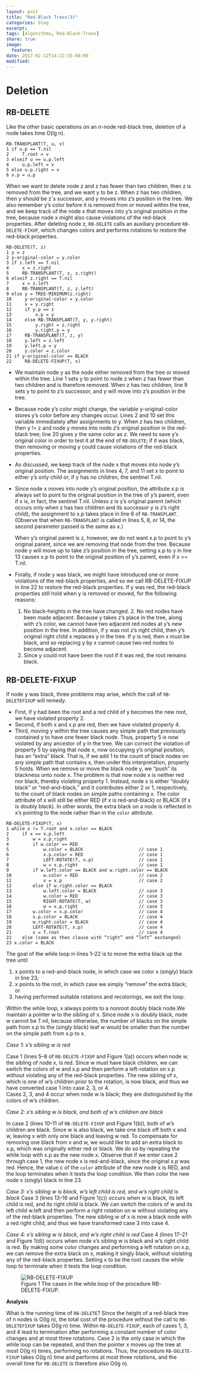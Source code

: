 ```yaml
---
layout: post
title: "Red-Black Trees(3)"
categories: blog
excerpt:
tags: [Algotithms, Red-Black-Trees]
share: true
image:
  feature:
date: 2017-02-12T14:22:15-08:00
modified: 
---
```


# Deletion

## RB-DELETE

Like the other basic operations on an n-node red-black tree, deletion of a node takes
time O(lg n).

```
RB-TRANSPLANT(T, u, v)
1 if u.p == T.nil
2     T.root = v
3 elseif u == u.p.left
4     u.p.left = v
5 else u.p.right = v
6 v.p = u.p
```

When we want to delete node z and z has fewer than two children, then z is removed from the tree, and we
want y to be z. When z has two children, then y should be z´s successor, and y
moves into z’s position in the tree. We also remember y’s color before it is removed
from or moved within the tree, and we keep track of the node x that moves
into y’s original position in the tree, because node x might also cause violations
of the red-black properties. After deleting node z, `RB-DELETE` calls an auxiliary
procedure `RB-DELETE-FIXUP`, which changes colors and performs rotations to
restore the red-black properties.

```
RB-DELETE(T, z)
1 y = z
2 y-original-color = y.color
3 if z.left == T.nil
4     x = z.right
5     RB-TRANSPLANT(T, z, z.right)
6 elseif z.right == T.nil
7     x = z.left
8     RB-TRANSPLANT(T, z, z.left)
9 else y = TREE-MINIMUM(z.right)
10     y-original-color = y.color
11     x = y.right
12     if y.p == z
13         x.p = y
14     else RB-TRANSPLANT(T, y, y.right)
15         y.right = z.right
16         y.right.p = y
17     RB-TRANSPLANT(T, z, y)
18     y.left = z.left
19     y.left.p = y
20     y.color = z.color
21 if y-original-color == BLACK
22     RB-DELETE-FIXUP(T, x)
```

- We maintain node y as the node either removed from the tree or moved within
  the tree. Line 1 sets y to point to node z when z has fewer than two children
  and is therefore removed. When z has two children, line 9 sets y to point to z’s
  successor, and y will move into z’s position in the tree.
- Because node y’s color might change, the variable y-original-color stores y’s
  color before any changes occur. Lines 2 and 10 set this variable immediately
  after assignments to y. When z has two children, then y != z and node y
  moves into node z’s original position in the red-black tree; line 20 gives y the
  same color as z. We need to save y’s original color in order to test it at the
  end of `RB-DELETE`; if it was black, then removing or moving y could cause violations
  of the red-black properties.
- As discussed, we keep track of the node x that moves into node y’s original
  position. The assignments in lines 4, 7, and 11 set x to point to either y’s only
  child or, if y has no children, the sentinel T.nil.
- Since node x moves into node y’s original position, the attribute x.p is always
  set to point to the original position in the tree of y’s parent, even if x is, in fact,
  the sentinel T.nil. Unless z is y’s original parent (which occurs only when z has
  two children and its successor y is z’s right child), the assignment to x.p takes
  place in line 6 of `RB-TRANSPLANT`. (Observe that when `RB-TRANSPLANT` is called in
  lines 5, 8, or 14, the second parameter passed is the same as x.)

  When y’s original parent is z, however, we do not want x.p to point to y’s original
  parent, since we are removing that node from the tree. Because node y will
  move up to take z’s position in the tree, setting x.p to y in line 13 causes x.p
  to point to the original position of y’s parent, even if x == T.nil.
- Finally, if node y was black, we might have introduced one or more violations
  of the red-black properties, and so we call RB-DELETE-FIXUP in line 22 to
  restore the red-black properties. If y was red, the red-black properties still hold
  when y is removed or moved, for the following reasons:

    1. No black-heights in the tree have changed.
	  2. No red nodes have been made adjacent. Because y takes z’s place in the
       tree, along with z’s color, we cannot have two adjacent red nodes at y’s new
       position in the tree. In addition, if y was not z’s right child, then y’s original
       right child x replaces y in the tree. If y is red, then x must be black, and so
       replacing y by x cannot cause two red nodes to become adjacent.
    3. Since y could not have been the root if it was red, the root remains black.

## RB-DELETE-FIXUP

If node y was black, three problems may arise, which the call of `RB-DELETEFIXUP`
will remedy.

- First, if y had been the root and a red child of y becomes the new root, we have
  violated property 2.
- Second, if both x and x.p are red, then we have violated property 4.
- Third, moving y within the tree causes any simple path that previously contained
  y to have one fewer black node. Thus, property 5 is now violated by any ancestor
  of y in the tree. We can correct the violation of property 5 by saying that node
  x, now occupying y’s original position, has an “extra” black. That is, if we add
  1 to the count of black nodes on any simple path that contains x, then under this
  interpretation, property 5 holds. When we remove or move the black node y, we
  “push” its blackness onto node x. The problem is that now node x is neither red
  nor black, thereby violating property 1. Instead, node x is either “doubly black”
  or “red-and-black,” and it contributes either 2 or 1, respectively, to the count
  of black nodes on simple paths containing x. The color attribute of x will still
  be either RED (if x is red-and-black) or BLACK (if x is doubly black). In other
  words, the extra black on a node is reflected in x’s pointing to the node rather
  than in the `color` attribute.

```
RB-DELETE-FIXUP(T, x)
1 while x != T.root and x.color == BLACK
2     if x == x.p.left
3         w = x.p.right
4         if w.color == RED
5             w.color = BLACK                     // case 1
6             x.p.color = RED                     // case 1
7             LEFT-ROTATE(T, x.p)                 // case 1
8             w = x.p.right                       // case 1
9         if w.left.color == BLACK and w.right.color == BLACK
10            w.color = RED                       // case 2
11            x = x.p                             // case 2
12        else if w.right.color == BLACK
13            w.left.color = BLACK                // case 3
14            w.color = RED                       // case 3
15            RIGHT-ROTATE(T, w)                  // case 3
16            w = x.p.right                       // case 3
17        w.color = x.p.color                     // case 4
18        x.p.color = BLACK                       // case 4
19        w.right.color = BLACK                   // case 4
20        LEFT-ROTATE(T, x.p)                     // case 4
21        x = T.root                              // case 4
22    else (same as then clause with “right” and “left” exchanged)
23 x.color = BLACK
```

The goal of the while loop in lines 1–22 is to move the extra black up the tree until

1. x points to a red-and-black node, in which case we color x (singly) black in
   line 23;
2. x points to the root, in which case we simply “remove” the extra black; or
3. having performed suitable rotations and recolorings, we exit the loop.

Within the while loop, x always points to a nonroot doubly black node.We maintain a
pointer w to the sibling of x. Since node x is doubly black, node w cannot be T.nil,
because otherwise, the number of blacks on the simple path from x.p to the (singly
black) leaf w would be smaller than the number on the simple path from x.p to x.

*Case 1: x’s sibling w is red*

Case 1 (lines 5–8 of `RB-DELETE-FIXUP` and Figure 1(a)) occurs when node w, the sibling
of node x, is red. Since w must have black children, we can switch the colors of w and
x.p and then perform a left-rotation on x.p without violating any of the red-black
properties. The new sibling of x, which is one of w’s children prior to the rotation, is
now black, and thus we have converted case 1 into case 2, 3, or 4.  
Cases 2, 3, and 4 occur when node w is black; they are distinguished by the
colors of w’s children.

*Case 2: x’s sibling w is black, and both of w’s children are black*

In case 2 (lines 10–11 of `RB-DELETE-FIXUP` and Figure 1(b)), both of w’s children are
black. Since w is also black, we take one black off both x and w, leaving x with only
one black and leaving w red. To compensate for removing one black from x and w, we would
like to add an extra black to x.p, which was originally either red or black. We do so by
repeating the while loop with x.p as the new node x. Observe that if we enter case 2
through case 1, the new node x is red-and-black, since the original x.p was red. Hence,
the value c of the `color` attribute of the new node x is RED, and the loop terminates
when it tests the loop condition. We then color the new node x (singly) black in line 23.

*Case 3: x’s sibling w is black, w’s left child is red, and w’s right child is black*
Case 3 (lines 13–16 and Figure 1(c)) occurs when w is black, its left child
is red, and its right child is black. We can switch the colors of w and its left
child w.left and then perform a right rotation on w without violating any of the
red-black properties. The new sibling w of x is now a black node with a red right
child, and thus we have transformed case 3 into case 4.

*Case 4: x’s sibling w is black, and w’s right child is red*
Case 4 (lines 17–21 and Figure 1(d)) occurs when node x’s sibling w is black
and w’s right child is red. By making some color changes and performing a left rotation
on x.p, we can remove the extra black on x, making it singly black, without
violating any of the red-black properties. Setting x to be the root causes the while
loop to terminate when it tests the loop condition.

<figure>
	<img src="../../images/RedBlackTree/RB-DELETE-FIXUP.png" alt="RB-DELETE-FIXUP">
	<figcaption>Figure 1 The cases in the while loop of the procedure RB-DELETE-FIXUP.</figcaption>
</figure>

**Analysis**

What is the running time of `RB-DELETE`? Since the height of a red-black tree of n
nodes is O(lg n), the total cost of the procedure without the call to `RB-DELETEFIXUP`
takes O(lg n) time. Within `RB-DELETE-FIXUP`, each of cases 1, 3, and 4
lead to termination after performing a constant number of color changes and at
most three rotations. Case 2 is the only case in which the while loop can be repeated,
and then the pointer x moves up the tree at most O(lg n) times, performing
no rotations. Thus, the procedure `RB-DELETE-FIXUP` takes O(lg n) time and performs
at most three rotations, and the overall time for `RB-DELETE` is therefore
also O(lg n).